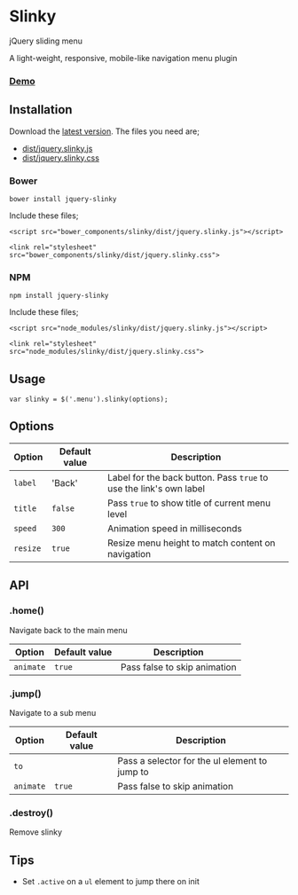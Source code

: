 # Slinky

jQuery sliding menu

A light-weight, responsive, mobile-like navigation menu plugin

### [Demo](http://alizahid.github.io/slinky)

## Installation

Download the [latest version](https://github.com/alizahid/slinky/archive/gh-pages.zip). The files you need are;

- [dist/jquery.slinky.js](dist/jquery.slinky.js)
- [dist/jquery.slinky.css](dist/jquery.slinky.css)

### Bower

	bower install jquery-slinky

Include these files;

	<script src="bower_components/slinky/dist/jquery.slinky.js"></script>

	<link rel="stylesheet" src="bower_components/slinky/dist/jquery.slinky.css">

### NPM

	npm install jquery-slinky

Include these files;

	<script src="node_modules/slinky/dist/jquery.slinky.js"></script>

	<link rel="stylesheet" src="node_modules/slinky/dist/jquery.slinky.css">

## Usage

    var slinky = $('.menu').slinky(options);

## Options

Option | Default value | Description
------ | ------------- | -----------
`label` | 'Back' | Label for the back button. Pass `true` to use the link's own label
`title` | `false` | Pass `true` to show title of current menu level
`speed` | `300` | Animation speed in milliseconds
`resize` | `true` | Resize menu height to match content on navigation

## API

### .home()

Navigate back to the main menu

Option | Default value | Description
------ | ------------- | -----------
`animate` | `true` | Pass false to skip animation

### .jump()

Navigate to a sub menu

Option | Default value | Description
------ | ------------- | -----------
`to` |  | Pass a selector for the ul element to jump to
`animate` | `true` | Pass false to skip animation

### .destroy()

Remove slinky

## Tips

- Set `.active` on a `ul` element to jump there on init
